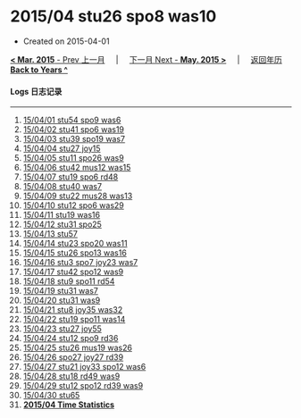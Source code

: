 # 2015/04 stu26 spo8 was10

- Created on 2015-04-01

[**< Mar. 2015** - Prev 上一月](/lifelogs/2015/03/index.md) &nbsp; &nbsp; | &nbsp; &nbsp; [下一月 Next - **May. 2015 >**](/lifelogs/2015/05/index.md) &nbsp; &nbsp; |  &nbsp; &nbsp; [返回年历 **Back to Years ^**](/lifelogs)
<br/>
#### Logs 日志记录
---
1. [15/04/01 stu54 spo9 was6](/lifelogs/2015/04/d01.md)
2. [15/04/02 stu41 spo6 was19](/lifelogs/2015/04/d02.md)
3. [15/04/03 stu39 spo19 was7](/lifelogs/2015/04/d03.md)
4. [15/04/04 stu27 joy15](/lifelogs/2015/04/d04.md)
5. [15/04/05 stu11 spo26 was9](/lifelogs/2015/04/d05.md)
6. [15/04/06 stu42 mus12 was15](/lifelogs/2015/04/d06.md)
7. [15/04/07 stu19 spo6 rd48](/lifelogs/2015/04/d07.md)
8. [15/04/08 stu40 was7](/lifelogs/2015/04/d08.md)
9. [15/04/09 stu22 mus28 was13](/lifelogs/2015/04/d09.md)
10. [15/04/10 stu12 spo6 was29](/lifelogs/2015/04/d10.md)
11. [15/04/11 stu19 was16](/lifelogs/2015/04/d11.md)
12. [15/04/12 stu31 spo25](/lifelogs/2015/04/d12.md)
13. [15/04/13 stu57](/lifelogs/2015/04/d13.md)
14. [15/04/14 stu23 spo20 was11](/lifelogs/2015/04/d14.md)
15. [15/04/15 stu26 spo13 was16](/lifelogs/2015/04/d15.md)
16. [15/04/16 stu3 spo7 joy23 was7](/lifelogs/2015/04/d16.md)
17. [15/04/17 stu42 spo12 was9](/lifelogs/2015/04/d17.md)
18. [15/04/18 stu9 spo11 rd54](/lifelogs/2015/04/d18.md)
19. [15/04/19 stu31 was7](/lifelogs/2015/04/d19.md)
20. [15/04/20 stu31 was9](/lifelogs/2015/04/d20.md)
21. [15/04/21 stu8 joy35 was32](/lifelogs/2015/04/d21.md)
22. [15/04/22 stu19 spo11 was14](/lifelogs/2015/04/d22.md)
23. [15/04/23 stu27 joy55](/lifelogs/2015/04/d23.md)
24. [15/04/24 stu12 spo9 rd36](/lifelogs/2015/04/d24.md)
25. [15/04/25 stu26 mus19 was26](/lifelogs/2015/04/d25.md)
26. [15/04/26 spo27 joy27 rd39](/lifelogs/2015/04/d26.md)
27. [15/04/27 stu21 joy33 spo12 was6](/lifelogs/2015/04/d27.md)
28. [15/04/28 stu18 rd49 was9](/lifelogs/2015/04/d28.md)
29. [15/04/29 stu12 spo12 rd39 was9](/lifelogs/2015/04/d29.md)
30. [15/04/30 stu65](/lifelogs/2015/04/d30.md)
31. **[2015/04 Time Statistics](/lifelogs/2015/04/time_stat.md)**
